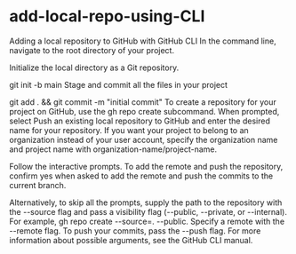 # add-local-repo-using-CLI

Adding a local repository to GitHub with GitHub CLI
In the command line, navigate to the root directory of your project.

Initialize the local directory as a Git repository.

git init -b main
Stage and commit all the files in your project

git add . && git commit -m "initial commit"
To create a repository for your project on GitHub, use the gh repo create subcommand. When prompted, select Push an existing local repository to GitHub and enter the desired name for your repository. If you want your project to belong to an organization instead of your user account, specify the organization name and project name with organization-name/project-name.

Follow the interactive prompts. To add the remote and push the repository, confirm yes when asked to add the remote and push the commits to the current branch.

Alternatively, to skip all the prompts, supply the path to the repository with the --source flag and pass a visibility flag (--public, --private, or --internal). For example, gh repo create --source=. --public. Specify a remote with the --remote flag. To push your commits, pass the --push flag. For more information about possible arguments, see the GitHub CLI manual.
